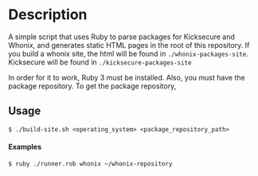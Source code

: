 # Description

A simple script that uses Ruby to parse packages for Kicksecure and Whonix, and generates static HTML pages in the root of this repository. If you build a whonix site, the html will be found in `./whonix-packages-site`. Kicksecure will be found in `./kicksecure-packages-site`

In order for it to work, Ruby 3 must be installed. Also, you must have the package repository. To get the package repository,

## Usage

`$ ./build-site.sh <operating_system> <package_repository_path>`

#### Examples

`$ ruby ./runner.rob whonix ~/whonix-repository`
